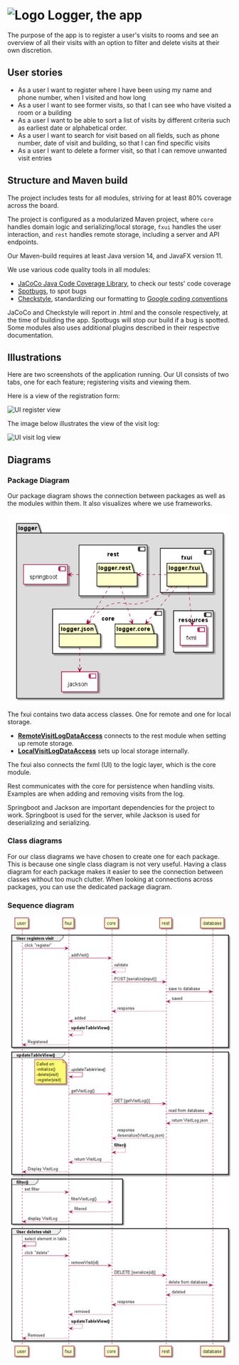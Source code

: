 # ![Logo](https://i.imgur.com/mCYWZDc.png) Logger, the app

The purpose of the app is to register a user's visits to rooms and see an overview of all their visits with an option to filter and delete visits at their own discretion.

## User stories

- As a user I want to register where I have been using my name and phone number, when I visited and how long
- As a user I want to see former visits, so that I can see who have visited a room or a building
- As a user I want to be able to sort a list of visits by different criteria such as earliest date or alphabetical order.
- As a user I want to search for visit based on all fields, such as phone number, date of visit and building, so that I can find specific visits
- As a user I want to delete a former visit, so that I can remove unwanted visit entries

## Structure and Maven build

The project includes tests for all modules, striving for at least 80% coverage across the board.

The project is configured as a modularized Maven project, where `core` handles domain logic and serializing/local storage, `fxui` handles the user interaction, and `rest` handles remote storage, including a server and API endpoints.

Our Maven-build requires at least Java version 14, and JavaFX version 11.

We use various code quality tools in all modules:

- [JaCoCo Java Code Coverage Library](https://github.com/jacoco/jacoco), to check our tests' code coverage
- [Spotbugs](https://spotbugs.github.io/), to spot bugs
- [Checkstyle](https://checkstyle.sourceforge.io), standardizing our formatting to [Google coding conventions](https://github.com/checkstyle/checkstyle/blob/master/src/main/resources/google_checks.xml)

JaCoCo and Checkstyle will report in .html and the console respectively, at the time of building the app. Spotbugs will stop our build if a bug is spotted. Some modules also uses additional plugins described in their respective documentation.

## Illustrations

Here are two screenshots of the application running. Our UI consists of two tabs, one for each feature; registering visits and viewing them.

Here is a view of the registration form:

![UI register view](https://i.imgur.com/VbKNfFu.png)

The image below illustrates the view of the visit log:

![UI visit log view](https://i.imgur.com/UpOI4Kb.png)

## Diagrams

### Package Diagram

Our package diagram shows the connection between packages as well as the modules within them. It also visualizes where we use frameworks.

![PlantUML package diagram](diagrams/package_diagram.png)

The fxui contains two data access classes. One for remote and one for local storage. 

* **[RemoteVisitLogDataAccess](logger/fxui/src/main/java/logger/fxui/utils/RemoteVisitLogDataAccess.java)** connects to the rest module when setting up remote storage.
* **[LocalVisitLogDataAccess](logger/fxui/src/main/java/logger/fxui/utils/LocalVisitLogDataAccess.java)** sets up local storage internally.

The fxui also connects the fxml (UI) to the logic layer, which is the core module.

Rest communicates with the core for persistence when handling visits. Examples are when adding and removing visits from the log.

Springboot and Jackson are important dependencies for the project to work. Springboot is used for the server, while Jackson is used for deserializing and serializing.

### Class diagrams

For our class diagrams we have chosen to create one for each package. This is because one single class diagram is not very useful.
Having a class diagram for each package makes it easier to see the connection between classes without too much clutter. When looking at connections across packages, you can use the dedicated package diagram.

### Sequence diagram

![REST call diagram](diagrams/REST_call_sequence_diagram.png)
